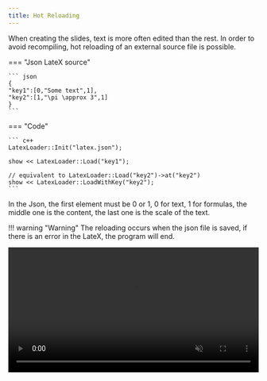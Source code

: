 ```yaml
---
title: Hot Reloading
---
```


When creating the slides, text is more often edited than the rest. In order to avoid recompiling, hot reloading of an external source file is possible.

=== "Json LateX source"

    ``` json
    {
    "key1":[0,"Some text",1],
    "key2":[1,"\pi \approx 3",1]
    }
    ```

=== "Code"

    ``` c++
    LatexLoader::Init("latex.json");

    show << LatexLoader::Load("key1");

    // equivalent to LatexLoader::Load("key2")->at("key2")
    show << LatexLoader::LoadWithKey("key2");  
    ```

In the Json, the first element must be 0 or 1, 0 for text, 1 for formulas, the middle one is the content, the last one is the scale of the text.

!!! warning "Warning"
    The reloading occurs when the json file is saved, if there is an error in the LateX, the program will end.

<video width="100%" autoplay loop muted>
  <source src="../../../static/hot_reload.mp4" type="video/mp4">
  Your browser does not support the video tag.
</video>
